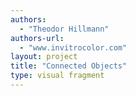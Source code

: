 ```yaml
--- 
authors: 
  - "Theodor Hillmann"
authors-url: 
  - "www.invitrocolor.com"
layout: project
title: "Connected Objects"
type: visual fragment
---
```

